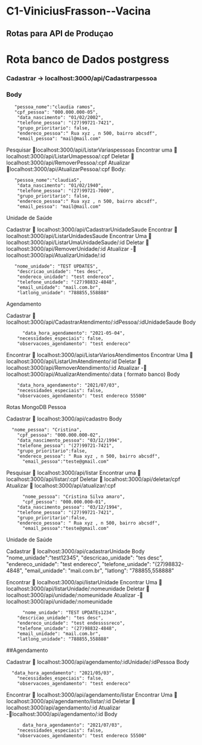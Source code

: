 # C1-ViniciusFrasson--Vacina


## Rotas para API de Produçao 
# Rota banco de Dados postgress

### Cadastrar -> localhost:3000/api/Cadastrarpessoa
### Body 


       "pessoa_nome":"claudia ramos",
       "cpf_pessoa": "000.000.000-05",
        "data_nascimento": "01/02/2002",
        "telefone_pessoa": "(27)99721-7421",
        "grupo_prioritario": false,
        "endereco_pessoa":" Rua xyz , n 500, bairro abcsdf",
        "email_pessoa": "mail@mail.com"


Pesquisar localhost:3000/api/ListarVariaspessoas
Encontrar uma  localhost:3000/api/ListarUmapessoa/:cpf
Deletar  localhost:3000/api/RemoverPessoa/:cpf
Atualizar localhost:3000/api/AtualizarPessoa/:cpf
Body:
   
       "pessoa_nome":"claudiaS",
        "data_nascimento": "01/02/1940",
        "telefone_pessoa": "(27)99721-7000",
        "grupo_prioritario": false,
        "endereco_pessoa":" Rua xyz , n 500, bairro abcsdf",
        "email_pessoa": "mail@mail.com"





Unidade de Saúde 

Cadastrar  localhost:3000/api/CadastrarUnidadeSaude
Encontrar  localhost:3000/api/ListarUnidadesSaude
Encontrar Uma  localhost:3000/api/ListarUmaUnidadeSaude/:id
Deletar  localhost:3000/api/RemoverUnidade/:id
Atualizar - localhost:3000/api/AtualizarUnidade/:id

       "nome_unidade": "TEST UPDATES",
        "descricao_unidade": "tes desc",
        "endereco_unidade": "test endereco",
        "telefone_unidade": "(27)98832-4848",
        "email_unidade": "mail.com.br",
        "latlong_unidade": "788855,558888"


Agendamento

Cadastrar  localhost:3000/api/CadastrarAtendimento/:idPessoa/:idUnidadeSaude
Body

	      "data_hora_agendamento": "2021-05-04",
        "necessidades_especiais": false,
        "observacoes_agendamento": "test endereco"
        


Encontrar  localhost:3000/api/ListarVariosAtendimentos
Encontrar Uma  localhost:3000/api/ListarUmAtendimento/:id
Deletar  localhost:3000/api/RemoverAtendimento/:id
Atualizar - localhost:3000/api/AtualizarAtendimento/:data               ( formato banco)
Body

	      
        "data_hora_agendamento": "2021/07/03",
        "necessidades_especiais": false,
        "observacoes_agendamento": "test endereco 55500"



Rotas MongoDB
Pessoa

Cadastrar   localhost:3000/api/cadastro
Body 

      "nome_pessoa": "Cristina",
        "cpf_pessoa": "000.000.000-02",
        "data_nascimento_pessoa": "03/12/1994",
        "telefone_pessoa": "(27)99721-7421",
        "grupo_prioritario":false,
        "endereco_pessoa": " Rua xyz , n 500, bairro abcsdf",
	      "email_pessoa":"teste@gmail.com"

Pesquisar  localhost:3000/api/listar
Encontrar uma  localhost:3000/api/listar/:cpf
Deletar  localhost:3000/api/deletar/cpf
Atualizar  localhost:3000/api/atualizar/:cpf

	      "nome_pessoa": "Cristina Silva amaro",
	      "cpf_pessoa": "000.000.000-01",
        "data_nascimento_pessoa": "03/12/1994",
        "telefone_pessoa": "(27)99721-7421",
        "grupo_prioritario":false,
        "endereco_pessoa": " Rua xyz , n 500, bairro abcsdf",
	      "email_pessoa":"teste@gmail.com"




Unidade de Saúde 

Cadastrar  localhost:3000/api/cadastrarUnidade
Body
       "nome_unidade":"test12345",
        "descricao_unidade": "tes desc",
        "endereco_unidade": "test endereco",
        "telefone_unidade": "(27)98832-4848",
        "email_unidade": "mail.com.br",
        "latlong": "788855,558888"  

Encontrar  localhost:3000/api/listarUnidade
Encontrar Uma  localhost:3000/api/listarUnidade/:nomeunidade
Deletar  localhost:3000/api/unidade/:nomeunidade
Atualizar - localhost:3000/api/unidade/:nomeunidade

	      "nome_unidade": "TEST UPDATEs1234",
        "descricao_unidade": "tes desc",
        "endereco_unidade": "test endessssreco",
        "telefone_unidade": "(27)98832-4848",
        "email_unidade": "mail.com.br",
        "latlong_unidade": "788855,558888"


##Agendamento

Cadastrar  localhost:3000/api/agendamento/:idUnidade/:idPessoa
 Body

      "data_hora_agendamento": "2021/05/03",
        "necessidades_especiais": false,
        "observacoes_agendamento": "test endereco"
        

Encontrar  localhost:3000/api/agendamento/listar 
Encontrar Uma  localhost:3000/api/agendamento/listar/:id
Deletar  localhost:3000/api/agendamento/:id
Atualizar -localhost:3000/api/agendamento/:id
Body

          data_hora_agendamento": "2021/07/03",
        "necessidades_especiais": false,
        "observacoes_agendamento": "test endereco 55500"






